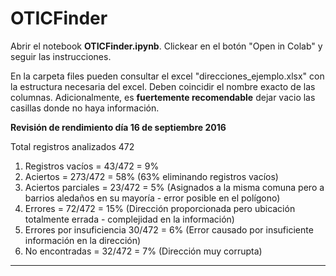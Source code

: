 # OTICFinder

Abrir el notebook **OTICFinder.ipynb**. Clickear en el botón "Open in Colab" y seguir las instrucciones.

En la carpeta files pueden consultar el excel "direcciones_ejemplo.xlsx" con la estructura necesaria del excel. Deben coincidir el nombre exacto de las columnas. Adicionalmente, es **fuertemente recomendable** dejar vacio las casillas donde no haya información.

**Revisión de rendimiento día 16 de septiembre 2016**

Total registros analizados 472  
1. Registros vacíos = 43/472 = 9%    
2. Aciertos = 273/472 = 58% (63% eliminando registros vacíos)    
3. Aciertos parciales = 23/472 = 5% (Asignados a la misma comuna pero a barrios aledaños en su mayoría - error posible en el polígono)    
4. Errores = 72/472 = 15% (Dirección proporcionada pero ubicación totalmente errada - complejidad en la información)   
5. Errores por insuficiencia 30/472 = 6% (Error causado por insuficiente información en la dirección)   
6. No encontradas = 32/472 = 7%  (Dirección muy corrupta)     

---
